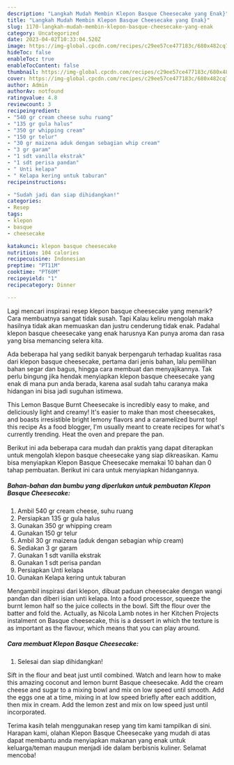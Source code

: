 ```yaml
---
description: "Langkah Mudah Membin Klepon Basque Cheesecake yang Enak}"
title: "Langkah Mudah Membin Klepon Basque Cheesecake yang Enak}"
slug: 1170-langkah-mudah-membin-klepon-basque-cheesecake-yang-enak
category: Uncategorized
date: 2023-04-02T10:33:04.520Z
image: https://img-global.cpcdn.com/recipes/c29ee57ce477183c/680x482cq70/klepon-basque-cheesecake-foto-resep-utama.jpg
hideToc: false
enableToc: true
enableTocContent: false
thumbnail: https://img-global.cpcdn.com/recipes/c29ee57ce477183c/680x482cq70/klepon-basque-cheesecake-foto-resep-utama.jpg
cover: https://img-global.cpcdn.com/recipes/c29ee57ce477183c/680x482cq70/klepon-basque-cheesecake-foto-resep-utama.jpg
author: Admin
authorAv: notfound
ratingvalue: 4.8
reviewcount: 3
recipeingredient:
- "540 gr cream cheese suhu ruang"
- "135 gr gula halus"
- "350 gr whipping cream"
- "150 gr telur"
- "30 gr maizena aduk dengan sebagian whip cream"
- "3 gr garam"
- "1 sdt vanilla ekstrak"
- "1 sdt perisa pandan"
- " Unti kelapa"
- " Kelapa kering untuk taburan"
recipeinstructions:

- "Sudah jadi dan siap dihidangkan!"
categories:
- Resep
tags:
- klepon
- basque
- cheesecake

katakunci: klepon basque cheesecake 
nutrition: 104 calories
recipecuisine: Indonesian
preptime: "PT11M"
cooktime: "PT60M"
recipeyield: "1"
recipecategory: Dinner

---
```



Lagi mencari inspirasi resep klepon basque cheesecake yang menarik? Cara membuatnya sangat tidak susah. Tapi Kalau keliru mengolah maka hasilnya tidak akan memuaskan dan justru cenderung tidak enak. Padahal klepon basque cheesecake yang enak harusnya Kan punya aroma dan rasa yang bisa memancing selera kita.


Ada beberapa hal yang sedikit banyak berpengaruh terhadap kualitas rasa dari klepon basque cheesecake, pertama dari jenis bahan, lalu pemilihan bahan segar dan bagus, hingga cara membuat dan menyajikannya. Tak perlu bingung jika hendak menyiapkan klepon basque cheesecake yang enak di mana pun anda berada, karena asal sudah tahu caranya maka hidangan ini bisa jadi suguhan istimewa.

This Lemon Basque Burnt Cheesecake is incredibly easy to make, and deliciously light and creamy! It&#39;s easier to make than most cheesecakes, and boasts irresistible bright lemony flavors and a caramelized burnt top! this recipe As a food blogger, I&#39;m usually meant to create recipes for what&#39;s currently trending. Heat the oven and prepare the pan.


Berikut ini ada beberapa cara mudah dan praktis yang dapat diterapkan untuk mengolah klepon basque cheesecake yang siap dikreasikan. Kamu bisa menyiapkan Klepon Basque Cheesecake memakai 10 bahan dan 0 tahap pembuatan. Berikut ini cara untuk menyiapkan hidangannya.

<!--inarticleads1-->

##### Bahan-bahan dan bumbu yang diperlukan untuk pembuatan Klepon Basque Cheesecake:

1. Ambil 540 gr cream cheese, suhu ruang
1. Persiapkan 135 gr gula halus
1. Gunakan 350 gr whipping cream
1. Gunakan 150 gr telur
1. Ambil 30 gr maizena (aduk dengan sebagian whip cream)
1. Sediakan 3 gr garam
1. Gunakan 1 sdt vanilla ekstrak
1. Gunakan 1 sdt perisa pandan
1. Persiapkan  Unti kelapa
1. Gunakan  Kelapa kering untuk taburan


Mengambil inspirasi dari klepon, dibuat paduan cheesecake dengan wangi pandan dan diberi isian unti kelapa. Into a food processor, squeeze the burnt lemon half so the juice collects in the bowl. Sift the flour over the batter and fold the. Actually, as Nicola Lamb notes in her Kitchen Projects instalment on Basque cheesecake, this is a dessert in which the texture is as important as the flavour, which means that you can play around. 

<!--inarticleads2-->

##### Cara membuat Klepon Basque Cheesecake:


1. Selesai dan siap dihidangkan!

Sift in the flour and beat just until combined. Watch and learn how to make this amazing coconut and lemon burnt Basque cheesecake. Add the cream cheese and sugar to a mixing bowl and mix on low speed until smooth. Add the eggs one at a time, mixing in at low speed briefly after each addition, then mix in cream. Add the lemon zest and mix on low speed just until incorporated. 

Terima kasih telah menggunakan resep yang tim kami tampilkan di sini. Harapan kami, olahan Klepon Basque Cheesecake yang mudah di atas dapat membantu anda menyiapkan makanan yang enak untuk keluarga/teman maupun menjadi ide dalam berbisnis kuliner. Selamat mencoba!

